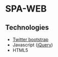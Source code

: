 # SPA-WEB

## Technologies

- [Twitter bootstrap](http://getbootstrap.com/)
- Javascript ([jQuery](https://jquery.com/))
- HTML5
